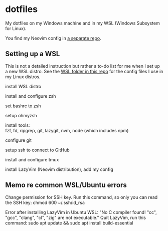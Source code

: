 # dotfiles

My dotfiles on my Windows machine and in my WSL (Windows Subsystem for Linux).

You find my Neovim config in [a separate repo](https://github.com/chrisgleitze/neovim-config).

## Setting up a WSL

This is not a detailed instruction but rather a to-do list for me when I set up a new WSL distro. See the [WSL folder in this repo](/WSL) for the config files I use in my Linux distros.

install WSL distro

install and configure zsh

set bashrc to zsh

setup ohmyzsh

install tools:\
fzf, fd, ripgrep, git, lazygit, nvm, node (which includes npm)

configure git

setup ssh to connect to GitHub

install and configure tmux

install LazyVim (Neovim distribution), add my config

## Memo re common WSL/Ubuntu errors

Change permission for SSH key.
Run this command, so only you can read the SSH key:
chmod 600 ~/.ssh/id_rsa

Error after installing LazyVim in Ubuntu WSL:
"No C compiler found! "cc", "gcc", "clang", "cl", "zig" are not executable."
Quit LazyVim, run this command:
sudo apt update && sudo apt install build-essential
